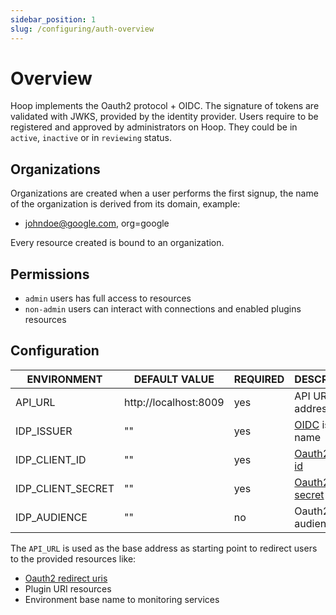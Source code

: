 ```yaml
---
sidebar_position: 1
slug: /configuring/auth-overview
---
```


# Overview

Hoop implements the Oauth2 protocol + OIDC. The signature of tokens are validated with JWKS, provided by the identity provider.
Users require to be registered and approved by administrators on Hoop. They could be in `active`, `inactive` or in `reviewing` status.

## Organizations

Organizations are created when a user performs the first signup, the name of the organization is derived from its domain, example:

- johndoe@google.com, org=google

Every resource created is bound to an organization.

## Permissions

- `admin` users has full access to resources
- `non-admin` users can interact with connections and enabled plugins resources

## Configuration

| ENVIRONMENT       | DEFAULT VALUE         | REQUIRED | DESCRIPTION                                     |
| ----------------- | --------------------- | -------- | ----------------------------------------------- |
| API_URL           | http://localhost:8009 | yes      | API URL address                                 | 
| IDP_ISSUER        | ""                    | yes      | [OIDC](https://openid.net/connect/) issuer name |
| IDP_CLIENT_ID     | ""                    | yes      | [Oauth2 client id](https://www.oauth.com/oauth2-servers/client-registration/client-id-secret/) |
| IDP_CLIENT_SECRET | ""                    | yes      | [Oauth2 client secret](https://www.oauth.com/oauth2-servers/client-registration/client-id-secret/) |
| IDP_AUDIENCE      | ""                    | no       | Oauth2 audience                                 |

The `API_URL` is used as the base address as starting point to redirect users to the provided resources like:

- [Oauth2 redirect uris](https://www.oauth.com/oauth2-servers/redirect-uris/)
- Plugin URI resources
- Environment base name to monitoring services

